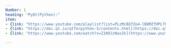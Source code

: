 ```yaml
---
Number: 1
heading: "PyQt(Python):"
item: 
- {link: "https://www.youtube.com/playlist?list=PLzMcBGfZo4-lB8MZfHPLTEHO9zJDDLpYj", name: "abc" }
- {link: "https://doc.qt.io/qtforpython-5/contents.html](https://doc.qt.io/qtforpython-5/contents.html", name: "abc" }
- {link: "https://www.youtube.com/watch?v=Z1N9JzNax2k](https://www.youtube.com/watch?v=Z1N9JzNax2k", name: "abc" }

---
```


<!-- - [1. https://www.youtube.com/playlist?list=PLzMcBGfZo4-lB8MZfHPLTEHO9zJDDLpYj](https://www.youtube.com/playlist?list=PLzMcBGfZo4-lB8MZfHPLTEHO9zJDDLpYj)
- [2. https://doc.qt.io/qtforpython-5/contents.html](https://doc.qt.io/qtforpython-5/contents.html)
- [3. https://www.youtube.com/watch?v=Z1N9JzNax2k](https://www.youtube.com/watch?v=Z1N9JzNax2k) -->
